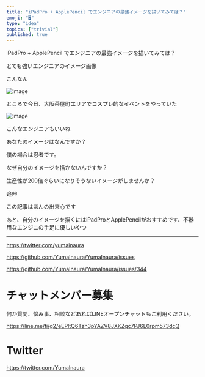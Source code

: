 ```yaml
---
title: "iPadPro + ApplePencil でエンジニアの最強イメージを描いてみては？"
emoji: "🖥"
type: "idea"
topics: ["trivial"]
published: true
---
```


iPadPro + ApplePencil でエンジニアの最強イメージを描いてみては？


とても強いエンジニアのイメージ画像 

こんなん


![image](https://user-images.githubusercontent.com/13635059/51071679-50537e80-1698-11e9-846a-4f1689de6423.png)

ところで今日、大阪茶屋町エリアでコスプレ的なイベントをやっていた

![image](https://user-images.githubusercontent.com/13635059/51071657-0f5b6a00-1698-11e9-83b9-43b00df0be08.png)

こんなエンジニアもいいね

あなたのイメージはなんですか？

僕の場合は忍者です。


なぜ自分のイメージを描かないんですか？

生産性が200倍ぐらいになりそうないイメージがしませんか？


追伸

この記事はほんの出来心です

あと、自分のイメージを描くにはiPadProとApplePencilがおすすめです、不器用なエンジニの手足に優しいやつ

---

https://twitter.com/yumainaura

https://github.com/YumaInaura/YumaInaura/issues


https://github.com/YumaInaura/YumaInaura/issues/344








<!-- Update From Qiita API -->

# チャットメンバー募集


何か質問、悩み事、相談などあればLINEオープンチャットもご利用ください。

https://line.me/ti/g2/eEPltQ6Tzh3pYAZV8JXKZqc7PJ6L0rpm573dcQ





# Twitter


https://twitter.com/YumaInaura


<!-- Update From Qiita API -->


